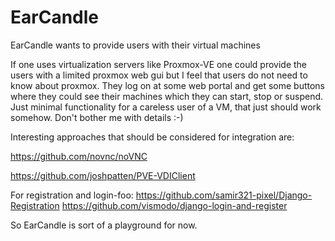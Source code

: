 # EarCandle
EarCandle wants to provide users with their virtual machines 

If one uses virtualization servers like Proxmox-VE one could provide the users with a limited proxmox web gui but I feel that users do not need to know about proxmox. They log on at some web portal and get some buttons where they could see their machines which they can start, stop or suspend.
Just minimal functionality for a careless user of a VM, that just should work somehow. Don't bother me with details :-)

Interesting approaches that should be considered for integration are:

https://github.com/novnc/noVNC

https://github.com/joshpatten/PVE-VDIClient

For registration and login-foo:
https://github.com/samir321-pixel/Django-Registration
https://github.com/vismodo/django-login-and-register


So EarCandle is sort of a playground for now.
